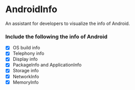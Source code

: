 # AndroidInfo

An assistant for developers to visualize the info of Android.

### Include the following the info of Android
- [x] OS build info
- [x] Telephony info
- [x] Display info
- [x] PackageInfo and ApplicationInfo
- [x] Storage info
- [x] NetworkInfo
- [x] MemoryInfo